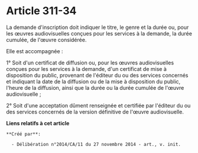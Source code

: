 # Article 311-34

La demande d'inscription doit indiquer le titre, le genre et la durée ou, pour les œuvres audiovisuelles conçues pour les
services à la demande, la durée cumulée, de l'œuvre considérée. 

Elle est accompagnée : 

1° Soit d'un certificat de diffusion ou, pour les œuvres audiovisuelles conçues pour les services à la demande, d'un
certificat de mise à disposition du public, provenant de l'éditeur du ou des services concernés et indiquant la date de la
diffusion ou de la mise à disposition du public, l'heure de la diffusion, ainsi que la durée ou la durée cumulée de l'œuvre
audiovisuelle ; 

2° Soit d'une acceptation dûment renseignée et certifiée par l'éditeur du ou des services concernés de la version définitive
de l'œuvre audiovisuelle.

**Liens relatifs à cet article**

	**Créé par**:

	  - Délibération n°2014/CA/11 du 27 novembre 2014 - art., v. init.
